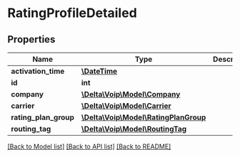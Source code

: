 # RatingProfileDetailed

## Properties
Name | Type | Description | Notes
------------ | ------------- | ------------- | -------------
**activation_time** | [**\DateTime**](\DateTime.md) |  | 
**id** | **int** |  | [optional] 
**company** | [**\Delta\Voip\Model\Company**](Company.md) |  | [optional] 
**carrier** | [**\Delta\Voip\Model\Carrier**](Carrier.md) |  | [optional] 
**rating_plan_group** | [**\Delta\Voip\Model\RatingPlanGroup**](RatingPlanGroup.md) |  | 
**routing_tag** | [**\Delta\Voip\Model\RoutingTag**](RoutingTag.md) |  | [optional] 

[[Back to Model list]](../README.md#documentation-for-models) [[Back to API list]](../README.md#documentation-for-api-endpoints) [[Back to README]](../README.md)


